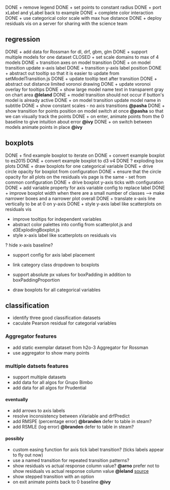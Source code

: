 DONE + remove legend
DONE + set points to constant radius
DONE + port xLabel and yLabel back to example
DONE + complete color interaction
DONE + use categorical color scale with max hue distance
DONE + deploy residuals vis on a server for sharing with 
       the science team

## regression
DONE + add data for Rossman for dl, drf, gbm, glm
DONE + support multiple models for one dataset
CLOSED + set scale domains to max of 4 models
DONE + transition axes on model transition
DONE + on model transition update x-axis label
DONE + transition y-axis label position
DONE + abstract out tooltip so that it is easier 
       to update from setModelTransition.js
DONE + update tooltip text after transition
DONE + abstract out distance limited voronoi drawing
DONE + update voronoi overlay for tooltips
DONE + show large model name text in transparent gray on 
       chart area **@leland**
DONE + model transition should not occur if button's model 
       is already active
DONE + on model transition update model name in subtitle
DONE + show constant scales - no axis transitions **@pasha**
DONE + show transition for points position on model 
       switch at once **@pasha** so that we can
       visually track the points
DONE + on enter, animate points from the 0 baseline 
       to give intuition about error **@ivy**
DONE + on switch between models animate points
       in place **@ivy**


## boxplots
DONE + find example boxplot to iterate on
DONE + convert example boxplot to es2015
DONE + convert example boxplot to d3 v4
DONE ? exploding box plots
DONE + draw boxplots for one categorical variable
DONE + drive circle opacity for boxplot from configuration
DONE + ensure that the circle opacity for all plots on the residuals
       vis page is the same - set from common configuration
DONE + drive boxplot y-axis ticks with configuration
DONE + add variable property for axis variable config
       to replace label
DONE + improve boxplot width when there are a small number of classes
       --> make narrower boxes and a narrower plot overall
DONE + translate x-axis line vertically to be at 0 on y-axis
DONE + style y-axis label like scatterplots on residuals vis

+ improve tooltips for independent variables
+ abstract color palettes into config from scatterplot.js
  and d3ExplodingBoxplot.js
+ style x-axis label like scatterplots on residuals vis

? hide x-axis baseline?
+ support config for axis label placement
+ link category class dropdown to boxplots
+ support absolute px values for boxPadding
  in addition to boxPaddingProportion









+ draw boxplots  for all categorical variables

## classification
+ identify three good classification datasets
+ caculate Pearson residual for categorial variables

### Aggregator features
+ add static exemplar dataset from h2o-3 Aggregator for Rossman
+ use aggregator to show many points

### multiple datsets features
+ support multiple datasets
+ add data for all algos for Grupo Bimbo
+ add data for all algos for Prudential



#### eventually
+ add arrows to axis labels
+ resolve inconsistency between xVariable and drfPredict
+ add RMSPE (percentage error) **@branden** defer to table in steam?
+ add RSMLE (log error) **@branden** defer to table in steam?

#### possibly
+ custom easing function for axis tick label transition?
  (ticks labels appear to fly out now)
+ use a named transition for repeated transition patterns?
+ show residuals vs actual response column value? **@arno**
  prefer not to show residuals vs actual response column value **@leland**
  [source](http://stats.stackexchange.com/questions/155587/residual-plots-why-plot-versus-fitted-values-not-observed-y-values)
+ show stepped transition with an option
+ on exit animate points back to 0 baseline **@ivy**
